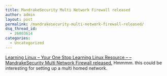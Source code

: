```yaml
---
title: MandrakeSecurity Multi Network Firewall released
author: admin
layout: post
permalink: /mandrakesecurity-multi-network-firewall-released/
dsq_thread_id:
  - 26003614
categories:
  - Uncategorized
---
```

[Learning Linux &#8211; Your One Stop Learning Linux Resource &#8211; &#8211; MandrakeSecurity Multi Network Firewall released.][1] Hmmmm. this could be interesting for setting up a multi homed network.

 [1]: http://www.learninglinux.com/modules.php?name=News&file=article&sid=97 "Learning Linux - Your One Stop Learning Linux Resource - - MandrakeSecurity Multi Network Firewall released."